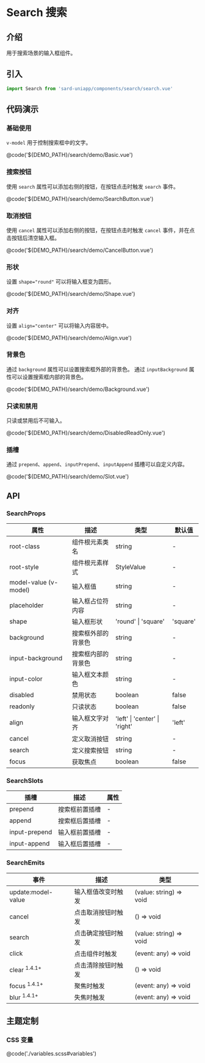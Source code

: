 # Search 搜索

## 介绍

用于搜索场景的输入框组件。

## 引入

```ts
import Search from 'sard-uniapp/components/search/search.vue'
```

## 代码演示

### 基础使用

`v-model` 用于控制搜索框中的文字。

@code('${DEMO_PATH}/search/demo/Basic.vue')

### 搜索按钮

使用 `search` 属性可以添加右侧的按钮，在按钮点击时触发 `search` 事件。

@code('${DEMO_PATH}/search/demo/SearchButton.vue')

### 取消按钮

使用 `cancel` 属性可以添加右侧的按钮，在按钮点击时触发 `cancel` 事件，并在点击按钮后清空输入框。

@code('${DEMO_PATH}/search/demo/CancelButton.vue')

### 形状

设置 `shape="round"` 可以将输入框变为圆形。

@code('${DEMO_PATH}/search/demo/Shape.vue')

### 对齐

设置 `align="center"` 可以将输入内容居中。

@code('${DEMO_PATH}/search/demo/Align.vue')

### 背景色

通过 `background` 属性可以设置搜索框外部的背景色。
通过 `inputBackground` 属性可以设置搜索框内部的背景色。

@code('${DEMO_PATH}/search/demo/Background.vue')

### 只读和禁用

只读或禁用后不可输入。

@code('${DEMO_PATH}/search/demo/DisabledReadOnly.vue')

### 插槽

通过 `prepend`、`append`、`inputPrepend`、`inputAppend` 插槽可以自定义内容。

@code('${DEMO_PATH}/search/demo/Slot.vue')

## API

### SearchProps

| 属性                  | 描述               | 类型                          | 默认值   |
| --------------------- | ------------------ | ----------------------------- | -------- |
| root-class            | 组件根元素类名     | string                        | -        |
| root-style            | 组件根元素样式     | StyleValue                    | -        |
| model-value (v-model) | 输入框值           | string                        | -        |
| placeholder           | 输入框占位符内容   | string                        | -        |
| shape                 | 输入框形状         | 'round' \| 'square'           | 'square' |
| background            | 搜索框外部的背景色 | string                        | -        |
| input-background      | 搜索框内部的背景色 | string                        | -        |
| input-color           | 输入框文本颜色     | string                        | -        |
| disabled              | 禁用状态           | boolean                       | false    |
| readonly              | 只读状态           | boolean                       | false    |
| align                 | 输入框文字对齐     | 'left' \| 'center' \| 'right' | 'left'   |
| cancel                | 定义取消按钮       | string                        | -        |
| search                | 定义搜索按钮       | string                        | -        |
| focus                 | 获取焦点           | boolean                       | false    |

### SearchSlots

| 插槽          | 描述           | 属性 |
| ------------- | -------------- | ---- |
| prepend       | 搜索框前置插槽 | -    |
| append        | 搜索框后置插槽 | -    |
| input-prepend | 输入框前置插槽 | -    |
| input-append  | 输入框后置插槽 | -    |

### SearchEmits

| 事件                    | 描述               | 类型                    |
| ----------------------- | ------------------ | ----------------------- |
| update:model-value      | 输入框值改变时触发 | (value: string) => void |
| cancel                  | 点击取消按钮时触发 | () => void              |
| search                  | 点击确定按钮时触发 | (value: string) => void |
| click                   | 点击组件时触发     | (event: any) => void    |
| clear <sup>1.4.1+</sup> | 点击清除按钮时触发 | () => void              |
| focus <sup>1.4.1+</sup> | 聚焦时触发         | (event: any) => void    |
| blur <sup>1.4.1+</sup>  | 失焦时触发         | (event: any) => void    |

## 主题定制

### CSS 变量

@code('./variables.scss#variables')
